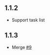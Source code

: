 ## 1.1.2

- Support task list

## 1.1.3

- Merge [#9](https://github.com/lon-yang/ngx-markdown-editor/pull/9)
